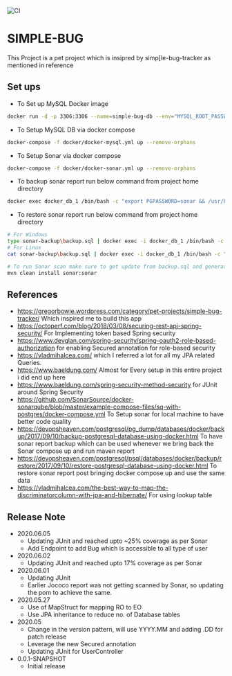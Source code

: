 ![CI](https://github.com/hbothra15/simple-bug/workflows/CI/badge.svg)
# SIMPLE-BUG
This Project is a pet project which is insipred by simp[le-bug-tracker as mentioned in reference

## Set ups
- To Set up MySQL Docker image
```bash
docker run -d -p 3306:3306 --name=simple-bug-db --env="MYSQL_ROOT_PASSWORD=root" --env="MYSQL_PASSWORD=root" --env="MYSQL_DATABASE=simple-bug" mysql
```
- To Setup MySQL DB via docker compose
```bash
docker-compose -f docker/docker-mysql.yml up --remove-orphans
```
- To Setup Sonar via docker compose
```bash
docker-compose -f docker/docker-sonar.yml up --remove-orphans
```

- To backup sonar report run below command from project home directory
```bash
docker exec docker_db_1 /bin/bash -c "export PGPASSWORD=sonar && /usr/bin/pg_dump -U sonar sonar" > sonar-backup\backup.sql
```

- To restore sonar report run below command from project home directory
```bash
# For Windows
type sonar-backup\backup.sql | docker exec -i docker_db_1 /bin/bash -c "export PGPASSWORD=sonar && /usr/bin/psql -U sonar sonar"
# For Linux
cat sonar-backup\backup.sql | docker exec -i docker_db_1 /bin/bash -c "export PGPASSWORD=sonar && /usr/bin/psql -U sonar sonar"
```

```bash
# To run Sonar scan make sure to get update from backup.sql and generate new one post scan 
mvn clean install sonar:sonar
```

## References
- https://gregorbowie.wordpress.com/category/pet-projects/simple-bug-tracker/ Which inspired me to build this app
- https://octoperf.com/blog/2018/03/08/securing-rest-api-spring-security/ For Implementing token based Spring security
- https://www.devglan.com/spring-security/spring-oauth2-role-based-authorization for enabling Secured annotation for role-based security
- https://vladmihalcea.com/ which I referred a lot for all my JPA related Queries.
- https://www.baeldung.com/ Almost for Every setup in this entire project i did end up here
- https://www.baeldung.com/spring-security-method-security for JUnit around Spring Security
- https://github.com/SonarSource/docker-sonarqube/blob/master/example-compose-files/sq-with-postgres/docker-compose.yml To Setup sonar for local machine to have better code quality
- https://devopsheaven.com/postgresql/pg_dump/databases/docker/backup/2017/09/10/backup-postgresql-database-using-docker.html To have sonar report backup which can be used whenever we bring back the Sonar compose up and run maven report
- https://devopsheaven.com/postgresql/psql/databases/docker/backup/restore/2017/09/10/restore-postgresql-database-using-docker.html To restore sonar report post bringing docker compose up and use the same data
- https://vladmihalcea.com/the-best-way-to-map-the-discriminatorcolumn-with-jpa-and-hibernate/ For using lookup table

## Release Note
* 2020.06.05
	- Updating JUnit and reached upto ~25% coverage as per Sonar
	- Add Endpoint to add Bug which is accessible to all type of user 
* 2020.06.02
	- Updating JUnit and reached upto 17% coverage as per Sonar
* 2020.06.01
	- Updating JUnit
	- Earlier Jococo report was not getting scanned by Sonar, so updating the pom to achieve the same.
* 2020.05.27
	- Use of MapStruct for mapping RO to EO
	- Use JPA inheritance to reduce no. of Database tables
* 2020.05
    - Change in the version pattern, will use YYYY.MM and adding .DD for patch release
    - Leverage the new Secured annotation
    - Updating JUnit for UserController 
* 0.0.1-SNAPSHOT
    - Initial release

